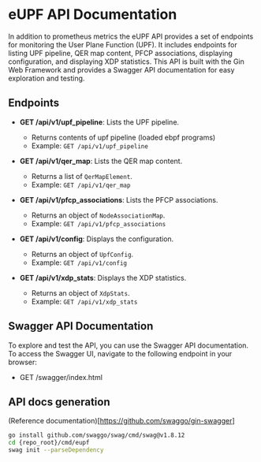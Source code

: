 # eUPF API Documentation

In addition to prometheus metrics the eUPF API provides a set of endpoints for monitoring the User Plane Function (UPF). It includes endpoints for listing UPF pipeline, QER map content, PFCP associations, displaying configuration, and displaying XDP statistics. This API is built with the Gin Web Framework and provides a Swagger API documentation for easy exploration and testing.

## Endpoints

- **GET /api/v1/upf_pipeline**: Lists the UPF pipeline.
    - Returns contents of upf pipeline (loaded ebpf programs)
    - Example: `GET /api/v1/upf_pipeline`

- **GET /api/v1/qer_map**: Lists the QER map content.
    - Returns a list of `QerMapElement`.
    - Example: `GET /api/v1/qer_map`

- **GET /api/v1/pfcp_associations**: Lists the PFCP associations.
    - Returns an object of `NodeAssociationMap`.
    - Example: `GET /api/v1/pfcp_associations`

- **GET /api/v1/config**: Displays the configuration.
    - Returns an object of `UpfConfig`.
    - Example: `GET /api/v1/config`

- **GET /api/v1/xdp_stats**: Displays the XDP statistics.
    - Returns an object of `XdpStats`.
    - Example: `GET /api/v1/xdp_stats`

## Swagger API Documentation

To explore and test the API, you can use the Swagger API documentation. To access the Swagger UI, navigate to the following endpoint in your browser:

- GET /swagger/index.html

## API docs generation 
(Reference documentation)[https://github.com/swaggo/gin-swagger]
```bash
go install github.com/swaggo/swag/cmd/swag@v1.8.12
cd {repo_root}/cmd/eupf
swag init --parseDependency
```
